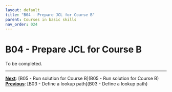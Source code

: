 ```yaml
---
layout: default
title: "B04 - Prepare JCL for Course B"
parent: Courses in basic skills
nav_order: 024
---
```


# B04 - Prepare JCL for Course B

To be completed.  




---
**<u>Next</u>**: [B05 - Run solution for Course B](B05 - Run solution for Course B)   
**<u>Previous</u>**: [B03 - Define a lookup path](B03 - Define a lookup path)  
